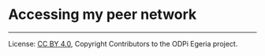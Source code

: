 <!-- SPDX-License-Identifier: CC-BY-4.0 -->
<!-- Copyright Contributors to the ODPi Egeria project. -->

# Accessing my peer network




----
License: [CC BY 4.0](https://creativecommons.org/licenses/by/4.0/),
Copyright Contributors to the ODPi Egeria project.